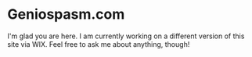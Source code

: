 # Geniospasm.com

I'm glad you are here. I am currently working on a different version of this site via WIX. Feel free to ask me about anything, though!
